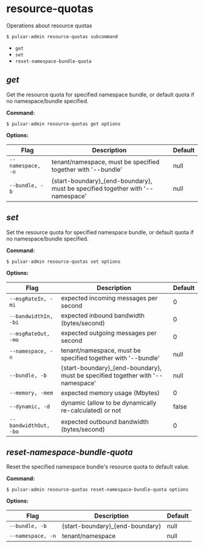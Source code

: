 # resource-quotas

Operations about resource quotas


```shell
$ pulsar-admin resource-quotas subcommand
```

* `get`
* `set`
* `reset-namespace-bundle-quota`


## <em>get</em>

Get the resource quota for specified namespace bundle, or default quota if no namespace/bundle specified.

**Command:**

```shell
$ pulsar-admin resource-quotas get options
```

**Options:**

|Flag|Description|Default|
|---|---|---|
| `--namespace, -n` | tenant/namespace, must be specified together with '--bundle'|null||
| `--bundle, -b` | {start-boundary}_{end-boundary}, must be specified together with '--namespace'|null||


## <em>set</em>

Set the resource quota for specified namespace bundle, or default quota if no namespace/bundle specified.

**Command:**

```shell
$ pulsar-admin resource-quotas set options
```

**Options:**

|Flag|Description|Default|
|---|---|---|
| `--msgRateIn, -mi` | expected incoming messages per second|0||
| `--bandwidthIn, -bi` | expected inbound bandwidth (bytes/second)|0||
| `--msgRateOut, -mo` | expected outgoing messages per second|0||
| `--namespace, -n` | tenant/namespace, must be specified together with '--bundle'|null||
| `--bundle, -b` | {start-boundary}_{end-boundary}, must be specified together with '--namespace'|null||
| `--memory, -mem` | expected memory usage (Mbytes)|0||
| `--dynamic, -d` | dynamic (allow to be dynamically re-calculated) or not|false||
| `--bandwidthOut, -bo` | expected outbound bandwidth (bytes/second)|0||


## <em>reset-namespace-bundle-quota</em>

Reset the specified namespace bundle's resource quota to default value.

**Command:**

```shell
$ pulsar-admin resource-quotas reset-namespace-bundle-quota options
```

**Options:**

|Flag|Description|Default|
|---|---|---|
| `--bundle, -b` | {start-boundary}_{end-boundary}|null||
| `--namespace, -n` | tenant/namespace|null||

